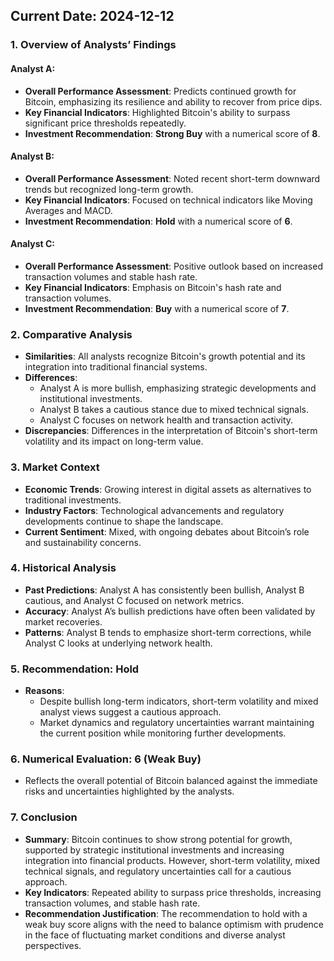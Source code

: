 ## Current Date: 2024-12-12

### 1. Overview of Analysts’ Findings

#### Analyst A:
- **Overall Performance Assessment**: Predicts continued growth for Bitcoin, emphasizing its resilience and ability to recover from price dips.
- **Key Financial Indicators**: Highlighted Bitcoin's ability to surpass significant price thresholds repeatedly.
- **Investment Recommendation**: **Strong Buy** with a numerical score of **8**.

#### Analyst B:
- **Overall Performance Assessment**: Noted recent short-term downward trends but recognized long-term growth.
- **Key Financial Indicators**: Focused on technical indicators like Moving Averages and MACD.
- **Investment Recommendation**: **Hold** with a numerical score of **6**.

#### Analyst C:
- **Overall Performance Assessment**: Positive outlook based on increased transaction volumes and stable hash rate.
- **Key Financial Indicators**: Emphasis on Bitcoin's hash rate and transaction volumes.
- **Investment Recommendation**: **Buy** with a numerical score of **7**.

### 2. Comparative Analysis

- **Similarities**: All analysts recognize Bitcoin's growth potential and its integration into traditional financial systems.
- **Differences**: 
  - Analyst A is more bullish, emphasizing strategic developments and institutional investments.
  - Analyst B takes a cautious stance due to mixed technical signals.
  - Analyst C focuses on network health and transaction activity.
- **Discrepancies**: Differences in the interpretation of Bitcoin's short-term volatility and its impact on long-term value.

### 3. Market Context

- **Economic Trends**: Growing interest in digital assets as alternatives to traditional investments.
- **Industry Factors**: Technological advancements and regulatory developments continue to shape the landscape.
- **Current Sentiment**: Mixed, with ongoing debates about Bitcoin’s role and sustainability concerns.

### 4. Historical Analysis

- **Past Predictions**: Analyst A has consistently been bullish, Analyst B cautious, and Analyst C focused on network metrics.
- **Accuracy**: Analyst A’s bullish predictions have often been validated by market recoveries.
- **Patterns**: Analyst B tends to emphasize short-term corrections, while Analyst C looks at underlying network health.

### 5. Recommendation: **Hold**

- **Reasons**: 
  - Despite bullish long-term indicators, short-term volatility and mixed analyst views suggest a cautious approach.
  - Market dynamics and regulatory uncertainties warrant maintaining the current position while monitoring further developments.

### 6. Numerical Evaluation: **6** (Weak Buy)

- Reflects the overall potential of Bitcoin balanced against the immediate risks and uncertainties highlighted by the analysts.

### 7. Conclusion

- **Summary**: Bitcoin continues to show strong potential for growth, supported by strategic institutional investments and increasing integration into financial products. However, short-term volatility, mixed technical signals, and regulatory uncertainties call for a cautious approach.
- **Key Indicators**: Repeated ability to surpass price thresholds, increasing transaction volumes, and stable hash rate.
- **Recommendation Justification**: The recommendation to hold with a weak buy score aligns with the need to balance optimism with prudence in the face of fluctuating market conditions and diverse analyst perspectives.
